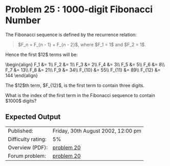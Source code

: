 # Problem 25 : 1000-digit Fibonacci Number

<p>The Fibonacci sequence is defined by the recurrence relation:</p>
<blockquote>$F_n = F_{n - 1} + F_{n - 2}$, where $F_1 = 1$ and $F_2 = 1$.</blockquote>
<p>Hence the first $12$ terms will be:</p>
\begin{align}
F_1 &amp;= 1\\
F_2 &amp;= 1\\
F_3 &amp;= 2\\
F_4 &amp;= 3\\
F_5 &amp;= 5\\
F_6 &amp;= 8\\
F_7 &amp;= 13\\
F_8 &amp;= 21\\
F_9 &amp;= 34\\
F_{10} &amp;= 55\\
F_{11} &amp;= 89\\
F_{12} &amp;= 144
\end{align}
<p>The $12$th term, $F_{12}$, is the first term to contain three digits.</p>
<p>What is the index of the first term in the Fibonacci sequence to contain $1000$ digits?</p>



## Expected Output

|                    |                                                   |
|--------------------|---------------------------------------------------|
| Published:         | Friday, 30th August 2002, 12:00 pm                |
| Difficulty rating: | 5%                                                |
| Overview (PDF):    | [problem 20](./020_overview.pdf)                  |
| Forum problem:     | [problem 20](https://projecteuler.net/thread=20)  |
 